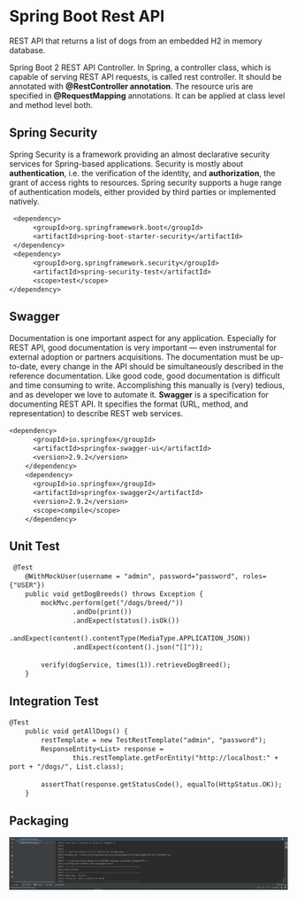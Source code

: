 # Spring Boot Rest API
REST API that returns a list of dogs from an embedded H2 in memory database.

Spring Boot 2 REST API Controller. In Spring, a controller class, which is capable of serving REST API requests, is called rest controller. It should be annotated with **@RestController annotation**. The resource uris are specified in **@RequestMapping** annotations. It can be applied at class level and method level both.

## Spring Security
Spring Security is a framework providing an almost declarative security services for Spring-based applications. Security is mostly about __authentication__, i.e. the verification of the identity, and __authorization__, the grant of access rights to resources. Spring security supports a huge range of authentication models, either provided by third parties or implemented natively.

```
 <dependency>
      <groupId>org.springframework.boot</groupId>
      <artifactId>spring-boot-starter-security</artifactId>
 </dependency>
 <dependency>
      <groupId>org.springframework.security</groupId>
      <artifactId>spring-security-test</artifactId>
      <scope>test</scope>
</dependency>
```

##  Swagger
Documentation is one important aspect for any application. Especially for REST API, good documentation is very important — even instrumental for external adoption or partners acquisitions. The documentation must be up-to-date, every change in the API should be simultaneously described in the reference documentation. Like good code, good documentation is difficult and time consuming to write. Accomplishing this manually is (very) tedious, and as developer we love to automate it.
**Swagger** is a specification for documenting REST API. It specifies the format (URL, method, and representation) to describe REST web services.
```
<dependency>
      <groupId>io.springfox</groupId>
      <artifactId>springfox-swagger-ui</artifactId>
      <version>2.9.2</version>
    </dependency>
    <dependency>
      <groupId>io.springfox</groupId>
      <artifactId>springfox-swagger2</artifactId>
      <version>2.9.2</version>
      <scope>compile</scope>
    </dependency>
```
## Unit Test

```
 @Test
    @WithMockUser(username = "admin", password="password", roles={"USER"})
    public void getDogBreeds() throws Exception {
        mockMvc.perform(get("/dogs/breed/"))
                .andDo(print())
                .andExpect(status().isOk())
                .andExpect(content().contentType(MediaType.APPLICATION_JSON))
                .andExpect(content().json("[]"));

        verify(dogService, times(1)).retrieveDogBreed();
    }
```

## Integration Test
```
@Test
    public void getAllDogs() {
        restTemplate = new TestRestTemplate("admin", "password");
        ResponseEntity<List> response =
                this.restTemplate.getForEntity("http://localhost:" + port + "/dogs/", List.class);

        assertThat(response.getStatusCode(), equalTo(HttpStatus.OK));
    }
```

## Packaging
![Packaging](https://github.com/deretou/Rest-api-Spring-Boot/blob/master/packaging.JPG)





